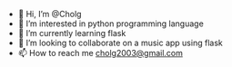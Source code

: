 - 👋 Hi, I’m @Cholg
- 👀 I’m interested in python programming language
- 🌱 I’m currently learning flask
- 💞️ I’m looking to collaborate on a music app using flask
- 📫 How to reach me cholg2003@gmail.com

<!---
Cholg/Cholg is a ✨ special ✨ repository because its `README.md` (this file) appears on your GitHub profile.
You can click the Preview link to take a look at your changes.
--->
